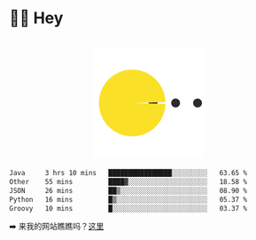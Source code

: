 
# 👋🏻 Hey
<div align="center">
	<br>
	<img src="https://raw.githubusercontent.com/Aniket965/Aniket965/master/pacman.svg?sanitize=true" width="200" height="200">
	<br>
</div>

<!--START_SECTION:waka-->
```text
Java     3 hrs 10 mins   ████████████████░░░░░░░░░   63.65 % 
Other    55 mins         ████▓░░░░░░░░░░░░░░░░░░░░   18.58 % 
JSON     26 mins         ██▒░░░░░░░░░░░░░░░░░░░░░░   08.90 % 
Python   16 mins         █▒░░░░░░░░░░░░░░░░░░░░░░░   05.37 % 
Groovy   10 mins         █░░░░░░░░░░░░░░░░░░░░░░░░   03.37 % 
```
<!--END_SECTION:waka-->

 ➡️  来我的网站瞧瞧吗？[这里](https://www.shaolongfei.com)
